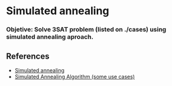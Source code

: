 # Simulated annealing

### Objetive: Solve 3SAT problem (listed on ./cases) using simulated annealing aproach.


## References

- [Simulated annealing](https://en.wikipedia.org/wiki/Simulated_annealing)
- [Simulated Annealing Algorithm (some use cases)](https://www.sciencedirect.com/topics/engineering/simulated-annealing-algorithm)